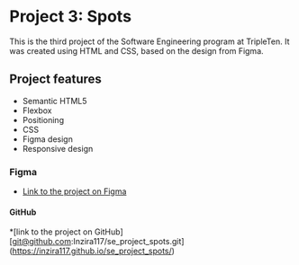 # Project 3: Spots

This is the third project of the Software Engineering program at TripleTen. It was created using HTML and CSS, based on the design from Figma. 

## Project features

- Semantic HTML5
- Flexbox
- Positioning
- CSS 
- Figma design
- Responsive design

### Figma

  
* [Link to the project on Figma](https://www.figma.com/file/BBNm2bC3lj8QQMHlnqRsga/Sprint-3-Project-%E2%80%94-Spots?type=design&node-id=2%3A60&mode=design&t=afgNFybdorZO6cQo-1)
  
#### GitHub

*[link to the project on GitHub] [git@github.com:Inzira117/se_project_spots.git]
(https://inzira117.github.io/se_project_spots/)